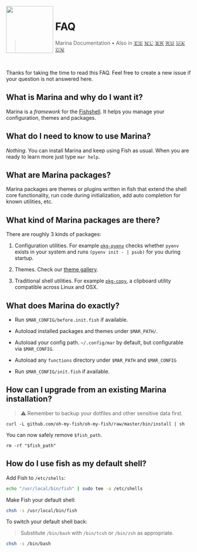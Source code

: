 <img src="https://cdn.rawgit.com/oh-my-fish/oh-my-fish/e4f1c2e0219a17e2c748b824004c8d0b38055c16/docs/logo.svg" align="left" width="128px" height="128px"/>
<img align="left" width="0" height="128px"/>

# FAQ

> Marina Documentation&nbsp;&bull;&nbsp;Also in
> <a href="../es-ES/FAQ.md">🇪🇸</a>
> <a href="../nl-NL/FAQ.md">🇳🇱</a>
> <a href="../pt-BR/FAQ.md">🇧🇷</a>
> <a href="../ru-RU/FAQ.md">🇷🇺</a>
> <a href="../uk-UA/FAQ.md">🇺🇦</a>
> <a href="../zh-CN/FAQ.md">🇨🇳</a>

<br>

Thanks for taking the time to read this FAQ. Feel free to create a new issue if your question is not answered here.


## What is Marina and why do I want it?

Marina is a _framework_ for the [Fishshell](http://fishshell.com/). It helps you manage your configuration, themes and packages.


## What do I need to know to use Marina?

_Nothing_. You can install Marina and keep using Fish as usual. When you are ready to learn more just type `mar help`.


## What are Marina packages?

Marina packages are themes or plugins written in fish that extend the shell core functionality, run code during initialization, add auto completion for known utilities, etc.


## What kind of Marina packages are there?

There are roughly 3 kinds of packages:

1. Configuration utilities. For example [`pkg-pyenv`](https://github.com/oh-my-fish/pkg-pyenv) checks whether `pyenv` exists in your system and runs `(pyenv init - | psub)` for you during startup.

2. Themes. Check our [theme gallery](https://github.com/oh-my-fish).

3. Traditional shell utilities. For example [`pkg-copy`](https://github.com/oh-my-fish/pkg-copy), a clipboard utility compatible across Linux and OSX.


## What does Marina do exactly?

+ Run `$MAR_CONFIG/before.init.fish` if available.

+ Autoload installed packages and themes under `$MAR_PATH/`.

+ Autoload your config path. `~/.config/mar` by default, but configurable via `$MAR_CONFIG`.

+ Autoload any `functions` directory under `$MAR_PATH` and `$MAR_CONFIG`

+ Run `$MAR_CONFIG/init.fish` if available.


## How can I upgrade from an existing Marina installation?

> :warning: Remember to backup your dotfiles and other sensitive data first.

```
curl -L github.com/oh-my-fish/oh-my-fish/raw/master/bin/install | sh
```

You can now safely remove `$fish_path`.

```fish
rm -rf "$fish_path"
```


## How do I use fish as my default shell?

Add Fish to `/etc/shells`:

```sh
echo "/usr/local/bin/fish" | sudo tee -a /etc/shells
```

Make Fish your default shell:

```sh
chsh -s /usr/local/bin/fish
```

To switch your default shell back:
> Substitute `/bin/bash` with `/bin/tcsh` or `/bin/zsh` as appropriate.

```sh
chsh -s /bin/bash
```
